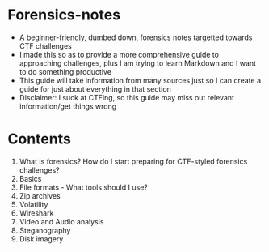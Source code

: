 # Forensics-notes
- A beginner-friendly, dumbed down, forensics notes targetted towards CTF challenges
- I made this so as to provide a more comprehensive guide to approaching challenges, plus I am trying to learn Markdown and I want to do something productive
- This guide will take information from many sources just so I can create a guide for just about everything in that section
- Disclaimer: I suck at CTFing, so this guide may miss out relevant information/get things wrong

# Contents
1) What is forensics? How do I start preparing for CTF-styled forensics challenges?
2) Basics
3) File formats - What tools should I use?
4) Zip archives
5) Volatility
6) Wireshark
7) Video and Audio analysis
8) Steganography
9) Disk imagery
